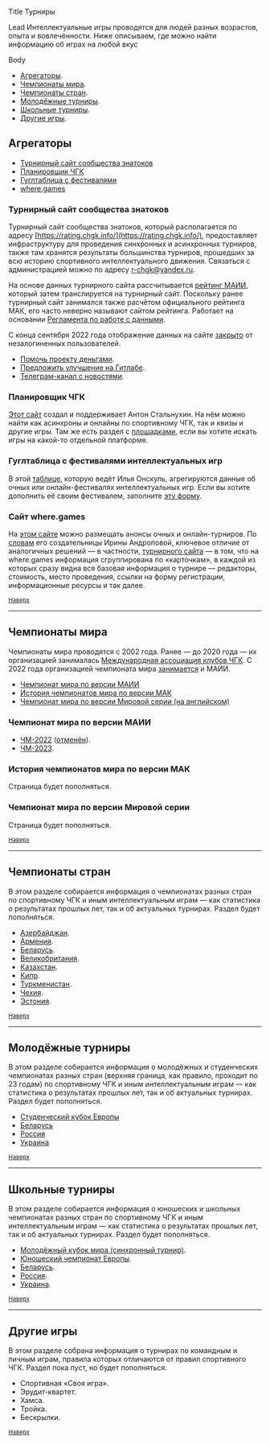 Title
Турниры

Lead
Интеллектуальные игры проводятся для людей разных возрастов, опыта и вовлечённости. Ниже описываем, где можно найти информацию об играх на любой вкус

Body
- [Агрегаторы](#aggregators).<a name="atop"></a>
- [Чемпионаты мира](#world).
- [Чемпионаты стран](#countries).
- [Молодёжные турниры](#youth).
- [Школьные турниры](#school).
- [Другие игры](#other-games).

## Агрегаторы <a name="aggregators"></a>

- [Турнирный сайт сообщества знатоков](#turnir-site)
- [Планировщик ЧГК](#chgkplan)
- [Гуглтаблица с фестивалями](#onskul)
- [where.games](#wheregames)

### Турнирный сайт сообщества знатоков <a name="turnir-site"></a>

Турнирный сайт сообщества знатоков, который располагается по адресу [https://rating.chgk.info/](https://rating.chgk.info/), предоставляет инфраструктуру для проведения синхронных и асинхронных турниров, также там хранятся результаты большинства турниров, прошедших за всю историю спортивного интеллектуального движения. Связаться с администрацией можно по адресу [r-chgk@yandex.ru](mailto:r-chgk@yandex.ru).

На основе данных турнирного сайта рассчитывается [рейтинг МАИИ](https://rating.maii.li/b/), который затем транслируется на турнирный сайт. Поскольку ранее турнирный сайт занимался также расчётом официального рейтинга МАК, его часто неверно называют сайтом рейтинга. Работает на основании [Регламента по работе с данными](https://rating.chgk.info/documents.php?doc=55).

С конца сентября 2022 года отображение данных на сайте [закрыто](https://t.me/tznatoki/60) от незалогиненных пользователей.

- [Помочь проекту деньгами](https://rating.chgk.info/documents.php?doc=43).
- [Предложить улучшение на Гитлабе](https://gl.appris.by/rating_mak/rating_public).
- [Телеграм-канал с новостями](https://t.me/tznatoki).

### Планировщик ЧГК <a name="chgkplan"></a>

[Этот сайт](https://quiza.stalnuhhin.ee/chgkplan) создал и поддерживает Антон Стальнухин. На нём можно найти как асинхроны и онлайны по спортивному ЧГК, так и квизы и другие игры. Там же есть раздел с [площадками](https://quiza.stalnuhhin.ee/platforms), если вы хотите искать игры на какой-то отдельной платформе.

### Гуглтаблица с фестивалями интеллектуальных игр <a name="onskul"></a>

В этой [таблице](https://docs.google.com/spreadsheets/d/1PGYrT-qx7xpN46ilc_ajXjiYl0uA9IejOyHwJyN3n5M/edit?fbclid=IwAR0HWy8s2-qXKOF4Fzaoq4NUAWZ1rLPmuNKJDrXnFSHLi9dH76NGmo5rTRw&fbclid=IwAR0izuGW7C0fY6ScVGuIww3lC-xrf3d-94qXP219qzFH1-1oF2usR3ENhzk#gid=0), которую ведёт Илья Онскуль, агрегируются данные об очных или онлайн-фестивалях интеллектуальных игр. Если вы хотите дополнить её своим фестивалем, заполните [эту форму](https://forms.gle/AP4Emd1tHUasF6sB7).

### Сайт where.games <a name="wheregames"></a>

На [этом сайте](http://where.games/) можно размещать анонсы очных и онлайн-турниров. По [словам](https://www.facebook.com/groups/chgk.global/posts/2169404399889510/) его создательницы Ирины Андроповой, ключевое отличие от аналогичных решений — в частности, [турнирного сайта](#turnir-site) — в том, что на where.games информация сгруппирована по «карточкам», в каждой из которых сразу видна вся базовая информация о турнире — редакторы, стоимость, место проведения, ссылки на форму регистрации, информационные ресурсы и так далее. 

<small>[Наверх](#atop)</small>

--------

## Чемпионаты мира <a name="world"></a>

Чемпионаты мира проводятся с 2002 года. Ранее — до 2020 года — их организацией занималась [Международная ассоциация клубов ЧГК](https://ru.wikipedia.org/wiki/Что%3F_Где%3F_Когда%3F_%28спортивная_версия%29#Международная_ассоциация_клубов_«Что?_Где?_Когда?»_%28МАК_ЧГК%29). С 2022 года организацией чемпионата мира [занимается](https://www.maii.li/news/2022-01-06-itogi-golosovaniya-po-polozheniyu-o-chm/) и МАИИ.

- [Чемпионат мира по версии МАИИ](#chm-maii)
- [История чемпионатов мира по версии МАК](#chm-mak)
- [Чемпионат мира по версии Мировой серии (на английском)](#svitova-seriya)


### Чемпионат мира по версии МАИИ <a name="chm-maii"></a>

- [ЧМ-2022](https://www.maii.li/p/worldchamp-2022) ([отменён](https://www.maii.li/news/2022-09-01-otmena-chm2022/)).
- [ЧМ-2023](https://www.maii.li/p/worldchamp-2023).

### История чемпионатов мира по версии МАК <a name="chm-mak"></a>

Страница будет пополняться.

### Чемпионат мира по версии Мировой серии <a name="svitova-seriya"></a>

Страница будет пополняться.

<small>[Наверх](#atop)</small>

--------

## Чемпионаты стран <a name="countries"></a>

В этом разделе собирается информация о чемпионатах разных стран по спортивному ЧГК и иным интеллектуальным играм — как статистика о результатах прошлых лет, так и об актуальных турнирах. Раздел будет пополняться.

- [Азербайджан](https://www.maii.li/p/countries-azerbaijan).
- [Армения](https://www.maii.li/p/countries-armenia).
- [Беларусь](https://www.maii.li/p/countries-belarus).
- [Великобритания](https://www.maii.li/p/countries-gbritain).
- [Казахстан](https://www.maii.li/p/countries-kazakhstan).
- [Кипр](https://www.maii.li/p/countries-cyprus).
- [Туркменистан](https://www.maii.li/p/countries-turkmenistan).
- [Чехия](https://www.maii.li/p/countries-cesko).
- [Эстония](https://www.maii.li/p/countries-eesti).

<small>[Наверх](#atop)</small>

--------

## Молодёжные турниры <a name="youth"></a>

В этом разделе собирается информация о молодёжных и студенческих чемпионатах разных стран (верхняя граница, как правило, проходит по 23 годам) по спортивному ЧГК и иным интеллектуальным играм — как статистика о результатах прошлых лет, так и об актуальных турнирах. Раздел будет пополняться.

- [Студенческий кубок Европы](https://www.maii.li/p/tournaments-kest)
- [Беларусь](https://www.maii.li/p/tournaments-schrb)
- [Россия](https://www.maii.li/p/tournaments-studchr)
- [Украина](https://www.maii.li/p/tournaments-molchu)

<small>[Наверх](#atop)</small>

--------

## Школьные турниры <a name="school"></a>

В этом разделе собирается информация о юношеских и школьных чемпионатах разных стран по спортивному ЧГК и иным интеллектуальным играм — как статистика о результатах прошлых лет, так и об актуальных турнирах. Раздел будет пополняться.

- [Молодёжный кубок мира (синхронный турнир)](http://student.chgk.info/).
- [Юношеский чемпионат Европы](https://www.maii.li/p/tournaments-yuche).
- [Беларусь](https://www.maii.li/p/tournaments-shchrb).
- [Россия](https://www.maii.li/p/tournaments-shchr).
- [Украина](https://www.maii.li/p/tournaments-shchu).

<small>[Наверх](#atop)</small>

--------

## Другие игры <a name="other-games"></a>

В этом разделе собрана информация о турнирах по командным и личным играм, правила которых отличаются от правил спортивного ЧГК. Раздел пока пуст, но будет пополняться.

- Спортивная «Своя игра».
- Эрудит-квартет.
- Хамса.
- Тройка.
- Бескрылки.

<small>[Наверх](#atop)</small>
